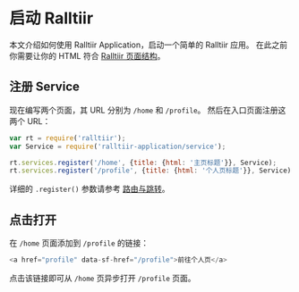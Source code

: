 # 启动 Ralltiir 

本文介绍如何使用 Ralltiir Application，启动一个简单的 Ralltiir 应用。
在此之前你需要让你的 HTML 符合 [Ralltiir 页面结构][html]。

## 注册 Service

现在编写两个页面，其 URL 分别为 `/home` 和 `/profile`。
然后在入口页面注册这两个 URL：

```javascript
var rt = require('ralltiir');
var Service = require('ralltiir-application/service');

rt.services.register('/home', {title: {html: '主页标题'}}, Service);
rt.services.register('/profile', {title: {html: '个人页标题'}}, Service);
```

详细的 `.register()` 参数请参考 [路由与跳转](/get-started/router.md)。

## 点击打开

在 `/home` 页面添加到 `/profile` 的链接：

```javascript
<a href="profile" data-sf-href="/profile">前往个人页</a>
```

点击该链接即可从 `/home` 页异步打开 `/profile` 页面。

[html]: /get-started/html-structure.md
